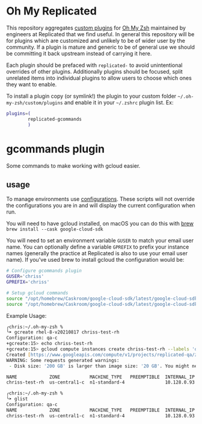 # Oh My Replicated

This repository aggregates [custom plugins](https://github.com/ohmyzsh/ohmyzsh/#custom-plugins-and-themes) for [Oh My Zsh](https://ohmyz.sh/) maintained by engineers at Replicated that we find useful. In general this repository will be for plugins which are customized and unlikely to be of wider user by the community. If a plugin is mature and generic to be of general use we should be committing it back upstream instead of carrying it here.

Each plugin should be prefaced with `replicated-` to avoid unintentional overrides of other plugins. Additionally plugins should be focused, split unrelated items into individual plugins to allow users to choose which ones they want to enable.

To install a plugin copy (or symlink!) the plugin to your custom folder `~/.oh-my-zsh/custom/plugins` and enable it in your `~/.zshrc` plugin list. Ex:

```zsh
plugins=(
        replicated-gcommands
        )
```

# gcommands plugin

Some commands to make working with gcloud easier.

## usage

To manage environments use [configurations](https://cloud.google.com/sdk/docs/configurations).
These scripts will not override the configurations you are in and will display the current configuration when run.

You will need to have gcloud installed, on macOS you can do this with [brew](https://formulae.brew.sh/cask/google-cloud-sdk) `brew install --cask google-cloud-sdk`

You will need to set an environment variable `GUSER` to match your email user name.
You can optionally define a variable `GPREFIX` to prefix your instance names (generally the practice at Replicated is also to use your email user name).
If you've used brew to install gcloud the configuration would be:

```zsh
# Configure gcommands plugin
GUSER='chriss'
GPREFIX='chriss'

# Setup gcloud commands
source "/opt/homebrew/Caskroom/google-cloud-sdk/latest/google-cloud-sdk/completion.zsh.inc"
source "/opt/homebrew/Caskroom/google-cloud-sdk/latest/google-cloud-sdk/path.zsh.inc"
```

Example Usage:

```zsh
╭chris:~/.oh-my-zsh %
╰➤ gcreate rhel-8-v20210817 chriss-test-rh
Configuration: qa-c
+gcreate:15> echo chriss-test-rh
+gcreate:15> gcloud compute instances create chriss-test-rh --labels 'owner=chriss' '--machine-type=n1-standard-4' '--subnet=default' '--network-tier=PREMIUM' '--maintenance-policy=MIGRATE' '--service-account=846065462912-compute@developer.gserviceaccount.com' '--scopes=https://www.googleapis.com/auth/devstorage.read_only,https://www.googleapis.com/auth/logging.write,https://www.googleapis.com/auth/monitoring.write,https://www.googleapis.com/auth/servicecontrol,https://www.googleapis.com/auth/service.management.readonly,https://www.googleapis.com/auth/trace.append' '--image=rhel-8-v20210817' '--image-project=rhel-cloud' '--boot-disk-size=200GB' '--boot-disk-type=pd-standard' --no-shielded-secure-boot --shielded-vtpm --shielded-integrity-monitoring '--reservation-affinity=any'
Created [https://www.googleapis.com/compute/v1/projects/replicated-qa/zones/us-central1-c/instances/chriss-test-rh].
WARNING: Some requests generated warnings:
 - Disk size: '200 GB' is larger than image size: '20 GB'. You might need to resize the root repartition manually if the operating system does not support automatic resizing. See https://cloud.google.com/compute/docs/disks/add-persistent-disk#resize_pd for details.

NAME            ZONE           MACHINE_TYPE   PREEMPTIBLE  INTERNAL_IP  EXTERNAL_IP   STATUS
chriss-test-rh  us-central1-c  n1-standard-4               10.128.0.93  34.72.173.60  RUNNING

╭chris:~/.oh-my-zsh %
╰➤ glist
Configuration: qa-c
NAME            ZONE           MACHINE_TYPE   PREEMPTIBLE  INTERNAL_IP  EXTERNAL_IP   STATUS
chriss-test-rh  us-central1-c  n1-standard-4               10.128.0.93  34.72.173.60  RUNNING
```
